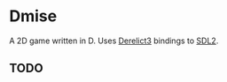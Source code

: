 Dmise
=====

A 2D game written in D.
Uses [Derelict3](https://github.com/aldacron/Derelict3) bindings to [SDL2](http://www.libsdl.org/).

TODO
----
